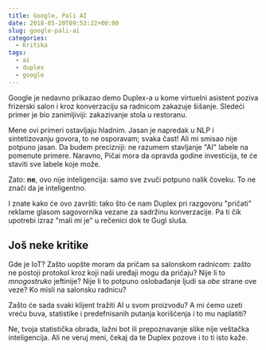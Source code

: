 ```yaml
---
title: Google, Pali AI
date: 2018-05-20T09:53:22+00:00
slug: google-pali-ai
categories:
  - Kritika
tags:
  - ai
  - duplex
  - google
---
```


Google je nedavno prikazao demo Duplex-a u kome virtuelni asistent poziva frizerski salon i kroz konverzaciju sa radnicom zakazuje šišanje. Sledeći primer je bio zanimljiviji: zakazivanje stola u restoranu.

<!--more-->

Mene ovi primeri ostavljaju hladnim. Jasan je napredak u NLP i sintetizovanju govora, to ne osporavam; svaka čast! Ali mi smisao nije potpuno jasan. Da budem precizniji: ne razumem stavljanje "AI" labele na pomenute primere. Naravno, Pičai mora da opravda godine investicija, te će staviti sve labele koje može.

Zato: **ne**, ovo nije inteligencija: samo sve zvuči potpuno nalik čoveku. To ne znači da je inteligentno.

I znate kako će ovo završti: tako što će nam Duplex pri razgovoru "pričati" reklame glasom sagovornika vezane za sadržinu konverzacije. Pa ti čik upotrebi izraz "mali mi je" u rečenici dok te Gugl sluša.

## Još neke kritike

Gde je IoT? Zašto uopšte moram da pričam sa salonskom radnicom: zašto ne postoji protokol kroz koji naši uređaji mogu da pričaju? Nije li to _mnogostruko_ jeftinije? Nije li to potpuno oslobađanje ljudi sa _obe_ strane ove veze? Ko misli na salonsku radnicu?

Zašto će sada svaki klijent tražiti AI u svom proizvodu? A mi ćemo uzeti vreću buva, statistike i predefnisanih putanja korišćenja i to mu naplatiti?

Ne, tvoja statistička obrada, lažni bot ili prepoznavanje slike nije veštačka inteligencija. Ali ne veruj meni, čekaj da te Duplex pozove i to ti isto kaže.